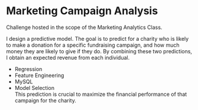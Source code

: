 # Marketing Campaign Analysis
Challenge hosted in the scope of the Marketing Analytics Class.

I design a predictive model. 
The goal is to predict for a charity who is likely to make a donation for a specific fundraising campaign,  and  how  much  money  they  are  likely  to  give  if  they  do.  By  combining  these  two 
predictions, I obtain an expected revenue from each individual. 

- Regression
- Feature Engineering
- MySQL
- Model Selection  
This prediction is crucial to maximize the financial performance of that campaign for the charity. 

